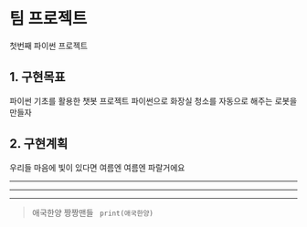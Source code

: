 # 팀 프로젝트
첫번째 파이썬 프로젝트

## 1. 구현목표
파이썬 기초를 활용한 챗봇 프로젝트
파이썬으로 화장실 청소를 자동으로 해주는 로봇을 만들자

## 2. 구현계획
우리들 마음에 빛이 있다면 여름엔 여름엔 파랄거에요
***
***
***
> 애국한양 짱짱맨들
``` print(애국한양)```
